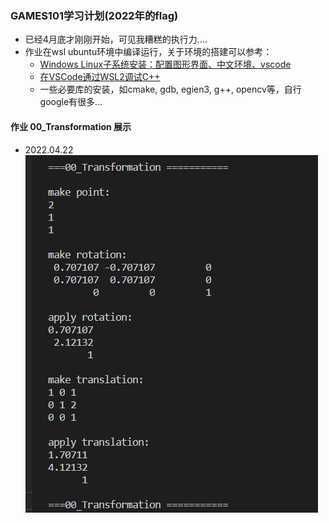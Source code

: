 ### GAMES101学习计划(2022年的flag)
* 已经4月底才刚刚开始，可见我糟糕的执行力....
* 作业在wsl ubuntu环境中编译运行，关于环境的搭建可以参考：
    * [Windows Linux子系统安装：配置图形界面、中文环境、vscode](https://zhuanlan.zhihu.com/p/170210673)
    * [在VSCode通过WSL2调试C++](https://blog.csdn.net/SuGeLaInys/article/details/99934184)
    * 一些必要库的安装，如cmake, gdb, egien3, g++, opencv等，自行google有很多...

#### 作业 00_Transformation 展示
* 2022.04.22
![image](https://github.com/SiberiaYaKing/LearnGames101/blob/master/README_IMG/00.png)